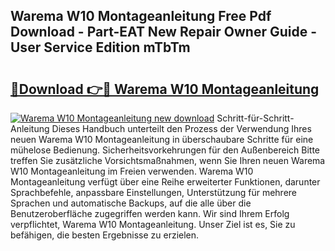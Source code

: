 ## Warema W10 Montageanleitung Free Pdf Download - Part-EAT New Repair Owner Guide - User Service Edition mTbTm

# <h2><a href="http://df6yij.blite.top/?on=Warema+W10+Montageanleitung">🔗Download 👉🔴 Warema W10 Montageanleitung</a></h2>

[![Warema W10 Montageanleitung new download](https://i.imgur.com/lujVjoI.png)](http://df6yij.blite.top/?on=Warema+W10+Montageanleitung)
Schritt-für-Schritt-Anleitung Dieses Handbuch unterteilt den Prozess der Verwendung Ihres neuen Warema W10 Montageanleitung in überschaubare Schritte für eine mühelose Bedienung. Sicherheitsvorkehrungen für den Außenbereich Bitte treffen Sie zusätzliche Vorsichtsmaßnahmen, wenn Sie Ihren neuen Warema W10 Montageanleitung im Freien verwenden. Warema W10 Montageanleitung verfügt über eine Reihe erweiterter Funktionen, darunter Sprachbefehle, anpassbare Einstellungen, Unterstützung für mehrere Sprachen und automatische Backups, auf die alle über die Benutzeroberfläche zugegriffen werden kann. Wir sind Ihrem Erfolg verpflichtet, Warema W10 Montageanleitung. Unser Ziel ist es, Sie zu befähigen, die besten Ergebnisse zu erzielen.
